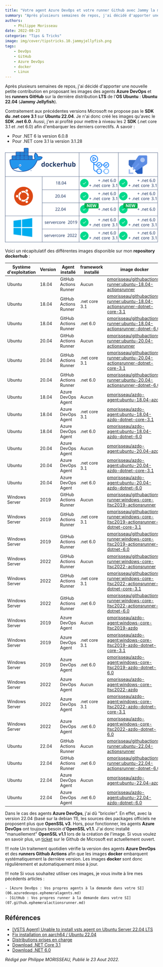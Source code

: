 ```yaml
---
title: "Votre agent Azure DevOps et votre runner Github avec Jammy la méduse."
summary: "Après plusieurs semaines de repos, j'ai décidé d'apporter une nouvelle petite contribution en proposant les images des agents Azure DevOps et les runners GitHub sur la dernière distribution LTS de l'OS Ubuntu."
authors:
    - Philippe Morisseau
date: 2022-08-23
categorie: "Tips & Tricks"
image: img/cover/tipstricks.10.jammyjellyfish.png
tags:
    - DevOps
    - GitHub
    - Azure DevOps
    - docker
    - Linux
---
```


Après plusieurs semaines de repos, j'ai décidé d'apporter une nouvelle petite contribution en proposant les images des agents **Azure DevOps** et les **runners GitHub** sur la dernière distribution **LTS** de l'**OS Ubuntu** : **Ubuntu 22.04** (**Jammy Jellyfish**).

Contraitement aux précédentes versions Microsoft ne propose pas le **SDK du .net core 3.1** sur **Ubuntu 22.04**. Je n'ai donc créé les images qu'avec le **SDK .net 6.0**. 
Aussi, j'en ai profité pour mettre à niveau les 2 **SDK** (.net core 3.1 et .net 6.0) afin d'embarquer les derniers correctifs. A savoir :

- Pour .NET 6 la version 6.0.8
- Pour .NET core 3.1 la version 3.1.28

![tableau](../../img/tips.10.dockerhub.ubuntu2204.svg)

Voici un récapitulatif des différentes images disponible sur mon **repository dockerhub** :

| Système d'exploitation | Version | Agent installé | framework installé | image docker |
|------------------------|---------|----------------|--------------------|--------------|
| Ubuntu | 18.04 | GitHub Actions Runner | Aucun | [pmorisseau/githubactions-runner:ubuntu-18.04-actionsrunner](https://hub.docker.com/layers/pmorisseau/githubactions-runner/ubuntu-18.04-actionsrunner/images/sha256-f357f75a6be961247b8c1186b3786ca55c5fa62bf886520a2d9e4a88ad3a1fe2?context=repo) |
| Ubuntu | 18.04 | GitHub Actions Runner | .net core 3.1 | [pmorisseau/githubactions-runner:ubuntu-18.04-actionsrunner-dotnet-core-3.1](https://hub.docker.com/layers/pmorisseau/githubactions-runner/ubuntu-18.04-actionsrunner-dotnet-core-3.1/images/sha256-f7f62bae94c0d5ec2611fec7cf0243519ba757c2eb1e5c935785374a57253d40?context=repo) |
| Ubuntu | 18.04 | GitHub Actions Runner | .net 6.0 | [pmorisseau/githubactions-runner:ubuntu-18.04-actionsrunner-dotnet-6.0](https://hub.docker.com/layers/pmorisseau/githubactions-runner/ubuntu-18.04-actionsrunner-dotnet-6.0/images/sha256-0b00ec19f912759444be280acf7b6d382503f3b05b1c518cc1bfac3bb9bdfe6d?context=repo) |
| Ubuntu | 20.04 | GitHub Actions Runner | Aucun | [pmorisseau/githubactions-runner:ubuntu-20.04-actionsrunner](https://hub.docker.com/layers/pmorisseau/githubactions-runner/ubuntu-20.04-actionsrunner/images/sha256-c055d7d496f9e610d15944d102dc5c155ecb50680ff9196d2232f3ed353e7c0a?context=repo) |
| Ubuntu | 20.04 | GitHub Actions Runner | .net core 3.1 | [pmorisseau/githubactions-runner:ubuntu-20.04-actionsrunner-dotnet-core-3.1](https://hub.docker.com/layers/pmorisseau/githubactions-runner/ubuntu-20.04-actionsrunner-dotnet-core-3.1/images/sha256-e0bce4385428b7cd16c75007a77a3995b8a4fbce9e2a40a2a04d4e4150d1f4b3?context=repo) |
| Ubuntu | 20.04 | GitHub Actions Runner | .net 6.0 | [pmorisseau/githubactions-runner:ubuntu-20.04-actionsrunner-dotnet-6.0](https://hub.docker.com/layers/pmorisseau/githubactions-runner/ubuntu-20.04-actionsrunner-dotnet-6.0/images/sha256-8e743c0114377cb5ad52cbbb81e01857c0f8ec65c89e5a280dccf14da5a845f9?context=repo) |
| Ubuntu | 18.04 | Azure DevOps Agent | Aucun | [pmorisseau/azdo-agent:ubuntu-18.04-azdo](https://hub.docker.com/layers/pmorisseau/azdo-agent/ubuntu-18.04-azdo/images/sha256-d866a2d86e59a94e4d623ecbc334c45858d92444102745735b0835d208393741?context=repo) |
| Ubuntu | 18.04 | Azure DevOps Agent | .net core 3.1 | [pmorisseau/azdo-agent:ubuntu-18.04-azdo-dotnet-core-3.1](https://hub.docker.com/layers/pmorisseau/azdo-agent/ubuntu-18.04-azdo-dotnet-core-3.1/images/sha256-d2d048c31028d5976c0304d6cf5e0a725c849a19a200b95f9250638ddd103491?context=repo) |
| Ubuntu | 18.04 | Azure DevOps Agent | .net 6.0 | [pmorisseau/azdo-agent:ubuntu-18.04-azdo-dotnet-6.0](https://hub.docker.com/layers/pmorisseau/azdo-agent/ubuntu-18.04-azdo-dotnet-6.0/images/sha256-0031988137f0f0eb2c2456871ae44786a49da49df1f3f091da75655dc1b5b145?context=repo) |
| Ubuntu | 20.04 | Azure DevOps Agent | Aucun | [pmorisseau/azdo-agent:ubuntu-20.04-azdo](https://hub.docker.com/layers/pmorisseau/azdo-agent/ubuntu-20.04-azdo/images/sha256-616ac224628f20dd8743dfbc9a6ed8ab612e5c9b2a468cae604586d8deb06a4a?context=repo) |
| Ubuntu | 20.04 | Azure DevOps Agent | .net core 3.1 | [pmorisseau/azdo-agent:ubuntu-20.04-azdo-dotnet-core-3.1](https://hub.docker.com/layers/pmorisseau/azdo-agent/ubuntu-20.04-azdo-dotnet-core-3.1/images/sha256-01218aeb832fac9d558d27b6edb35861ae540e37055f653fb369ae9ea77cb322?context=repo) |
| Ubuntu | 20.04 | Azure DevOps Agent | .net 6.0 | [pmorisseau/azdo-agent:ubuntu-20.04-azdo-dotnet-6.0](https://hub.docker.com/layers/pmorisseau/azdo-agent/ubuntu-20.04-azdo-dotnet-6.0/images/sha256-a46e0fc9a6207e9cff99f7513f6211e2316466b5fb81d6c311135a72df66be12?context=repo) |
| Windows Server | 2019 | GitHub Actions Runner | Aucun | [pmorisseau/githubactions-runner:windows-core-ltsc2019-actionsrunner](https://hub.docker.com/layers/pmorisseau/githubactions-runner/windows-core-ltsc2019-actionsrunner/images/sha256-0a58012eebd5138b85b8a6ec93b60915e1472457fb0bef5ababd69e62a3ce9ce?context=repo) |
| Windows Server | 2019 | GitHub Actions Runner | .net core 3.1 | [pmorisseau/githubactions-runner:windows-core-ltsc2019-actionsrunner-dotnet-core-3.1](https://hub.docker.com/layers/pmorisseau/githubactions-runner/windows-core-ltsc2019-actionsrunner-dotnet-core-3.1/images/sha256-78cda2fefea87826a014ef3a9a2a91697597a93fc4e874c822fcebd6fc3028ad?context=repo) |
| Windows Server | 2019 | GitHub Actions Runner | .net 6.0 | [pmorisseau/githubactions-runner:windows-core-ltsc2019-actionsrunner-dotnet-6.0](https://hub.docker.com/layers/pmorisseau/githubactions-runner/windows-core-ltsc2019-actionsrunner-dotnet-6.0/images/sha256-eb58b3990edfd78a9c0bf2da3a2be8552ce98c70d0ea52861cb92aa03928dc05?context=repo) |
| Windows Server | 2022 | GitHub Actions Runner | Aucun | [pmorisseau/githubactions-runner:windows-core-ltsc2022-actionsrunner](https://hub.docker.com/layers/pmorisseau/githubactions-runner/windows-core-ltsc2022-actionsrunner/images/sha256-b467a709da33eec33811510bf6050d8e6523298a4a3a834718c6280ffb153cf6?context=repo) |
| Windows Server | 2022 | GitHub Actions Runner | .net core 3.1 | [pmorisseau/githubactions-runner:windows-core-ltsc2022-actionsrunner-dotnet-core-3.1](https://hub.docker.com/layers/pmorisseau/githubactions-runner/windows-core-ltsc2022-actionsrunner-dotnet-core-3.1/images/sha256-0862034fa5f7eef57403c741d0ea61064ac839c689939ae926176cfd6b67a050?context=repo) |
| Windows Server | 2022 | GitHub Actions Runner | .net 6.0 | [pmorisseau/githubactions-runner:windows-core-ltsc2022-actionsrunner-dotnet-6.0](https://hub.docker.com/layers/pmorisseau/githubactions-runner/windows-core-ltsc2022-actionsrunner-dotnet-6.0/images/sha256-1b8c65dd7563a9a733e4600b23c0ae62d335fda32c1b0057978600e354e7ced0?context=repo) |
| Windows Server | 2019 | Azure DevOps Agent | Aucun | [pmorisseau/azdo-agent:windows-core-ltsc2019-azdo](https://hub.docker.com/layers/pmorisseau/azdo-agent/windows-core-ltsc2019-azdo/images/sha256-89885891325d4297dc9ce9a4853c929b4e4f486aac24b5297b466314540ba97d?context=repo) |
| Windows Server | 2019 | Azure DevOps Agent | .net core 3.1 | [pmorisseau/azdo-agent:windows-core-ltsc2019-azdo-dotnet-core-3.1](https://hub.docker.com/layers/pmorisseau/azdo-agent/windows-core-ltsc2019-azdo-dotnet-core-3.1/images/sha256-20f511f7de618f05e00c231b865079266fabb23b2819cf9ea11100dbfd832af6?context=repo) |
| Windows Server | 2019 | Azure DevOps Agent | .net 6.0 | [pmorisseau/azdo-agent:windows-core-ltsc2019-azdo-dotnet-6.0](https://hub.docker.com/layers/pmorisseau/azdo-agent/windows-core-ltsc2019-azdo-dotnet-6.0/images/sha256-a3cc198d704e98bf8ba896dc14d5d631a83e71e61a338e8a89b18bcf85c2913d?context=repo) |
| Windows Server | 2022 | Azure DevOps Agent | Aucun | [pmorisseau/azdo-agent:windows-core-ltsc2022-azdo](https://hub.docker.com/layers/pmorisseau/azdo-agent/windows-core-ltsc2022-azdo/images/sha256-637576778d37f260f5cbccd7eb71e49e2b28436c60e68697fd85456c477f95d5?context=repo) |
| Windows Server | 2022 | Azure DevOps Agent | .net core 3.1 | [pmorisseau/azdo-agent:windows-core-ltsc2022-azdo-dotnet-core-3.1](https://hub.docker.com/layers/pmorisseau/azdo-agent/windows-core-ltsc2022-azdo-dotnet-core-3.1/images/sha256-c07797eb7eeb51bc614d3b00e06d8220045ecfcf80de221d6174bddc0b44b2d4?context=repo) |
| Windows Server | 2022 | Azure DevOps Agent | .net 6.0 | [pmorisseau/azdo-agent:windows-core-ltsc2022-azdo-dotnet-6.0](https://hub.docker.com/layers/pmorisseau/azdo-agent/windows-core-ltsc2022-azdo-dotnet-6.0/images/sha256-531a6d68d597990f74015e59a65408b948e5dc5bb1f06c0286709b90b2b72931?context=repo) |
| Ubuntu | 22.04 | GitHub Actions Runner | Aucun | [pmorisseau/githubactions-runner:ubuntu-22.04-actionsrunner](https://hub.docker.com/layers/githubactions-runner/pmorisseau/githubactions-runner/ubuntu-22.04-actionsrunner/images/sha256-4d1f7a3ef1910349a25e4e2bd3c8da5ec753c6f424258e3936a3ddb4c086e7a9?context=repo) |
| Ubuntu | 22.04 | GitHub Actions Runner | .net 6.0 | [pmorisseau/githubactions-runner:ubuntu-22.04-actionsrunner-dotnet-6.0](https://hub.docker.com/layers/githubactions-runner/pmorisseau/githubactions-runner/ubuntu-22.04-actionsrunner-dotnet-6.0/images/sha256-e66ef9f35cd72821abc59c97e70a4e78c6e711859e50e6069ec065fff2606a13?context=explore) |
| Ubuntu | 22.04 | Azure DevOps Agent | Aucun | [pmorisseau/azdo-agent:ubuntu-22.04-azdo](https://hub.docker.com/layers/azdo-agent/pmorisseau/azdo-agent/ubuntu-22.04-azdo/images/sha256-d8155336b61ffd396169aed384675e888188c281a835d2b0c4b8275a93be0641?context=repo) |
| Ubuntu | 22.04 | Azure DevOps Agent | .net 6.0 | [pmorisseau/azdo-agent:ubuntu-22.04-azdo-dotnet-6.0](https://hub.docker.com/layers/azdo-agent/pmorisseau/azdo-agent/ubuntu-22.04-azdo-dotnet-6.0/images/sha256-21796569647bad0ba7d4f3a8a69849e23e36dac363ef258950bdb518ac9d35fb?context=repo) |

Dans le cas des agents **Azure DevOps**, j'ai dû "bricoler". En effet, avec la version 22.04 (basé sur la debian 11), les sources des packages officiels ne proposent plus que **OpenSSL v3**. Hors, pour fonctionner, les agents **Azure DevOps** ont toujours besoin d'**OpenSSL v1.1**. J'ai donc installé "manuellement" **OpenSSL v1.1** lors de la création de l'image. Si vous voulez en savoir plus, un [ticket](https://github.com/microsoft/azure-pipelines-agent/issues/3834) sur le Github de Microsoft est actuellement ouvert.

!!! note
    Un traitement quotidien vérifie la version des agents **Azure DevOps** et des **runners Github Actions** afin que les images **docker** embarquent systématiquement la dernière version. Les images **docker** sont donc régulièrement et automatiquement mise à jour.

!!! note
    Si vous souhaitez utiliser ces images, je vous invite à lire mes pécédents articles :

    - [Azure DevOps : Vos propres agents à la demande dans votre SI](06.azuredevops.ephemeralagents.md)
    - [GitHub : Vos propres runner à la demande dans votre SI](07.github.ephemeralactionsrunner.md)

## Références

- [[VSTS Agent] Unable to install vsts agent on Ubuntu Server 22.04 LTS
](https://github.com/microsoft/azure-pipelines-agent/issues/3834)
- [Fix installation on aarch64 / Ubuntu 22.04](https://github.com/microsoft/azure-pipelines-agent/pull/3942)
- [Distributions prises en charge](https://docs.microsoft.com/fr-fr/dotnet/core/install/linux-ubuntu#supported-distributions?WT.mc_id=AZ-MVP-5004832)
- [Download .NET Core 3.1](https://dotnet.microsoft.com/en-us/download/dotnet/3.1)
- [Download .NET 6.0](https://dotnet.microsoft.com/en-us/download/dotnet/6.0)

_Rédigé par Philippe MORISSEAU, Publié le 23 Aout 2022._